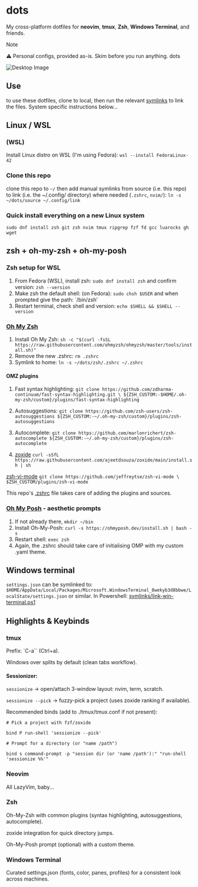 # dots

My cross-platform dotfiles for **neovim**, **tmux**, **Zsh**, **Windows Terminal**, and friends.

> [!NOTE]
> ⚠️ Personal configs, provided as-is. Skim before you run anything. dots

![Desktop Image](./img/desktop.png)

## Use

to use these dotfiles, clone to local, then run the relevant [symlinks](./symlinks) to link the files. System specific instructions below...

## Linux / WSL

### (WSL)

Install Linux distro on WSL (I'm using Fedora): `wsl --install FedoraLinux-42`

### Clone this repo

clone this repo to `~/` then add manual symlinks from source (i.e. this repo) to link (i.e. the ~/.config/ directory) where needed (`.zshrc`, `nvim/`):
`ln -s ~/dots/source ~/.config/link`

### Quick install everything on a new Linux system

`sudo dnf install zsh git zsh nvim tmux ripgrep fzf fd gcc luarocks gh wget`

## zsh + oh-my-zsh + oh-my-posh

### Zsh setup for WSL

1. From Fedora (WSL), install zsh: `sudo dnf install zsh` and confirm version: `zsh --version`
2. Make zsh the default shell: (on Fedora): `sudo chsh $USER` and when prompted give the path: `/bin/zsh'
3. Restart terminal, check shell and version: `echo $SHELL && $SHELL --version`

### [Oh My Zsh](https://github.com/ohmyzsh/ohmyzsh)

1. Install Oh My Zsh: `sh -c "$(curl -fsSL https://raw.githubusercontent.com/ohmyzsh/ohmyzsh/master/tools/install.sh)"`
2. Remove the new .zshrc: `rm .zshrc`
3. Symlink to home: `ln -s ~/dots/zsh/.zshrc ~/.zshrc`

#### OMZ plugins

1. Fast syntax highlighting: `git clone https://github.com/zdharma-continuum/fast-syntax-highlighting.git \
${ZSH_CUSTOM:-$HOME/.oh-my-zsh/custom}/plugins/fast-syntax-highlighting`

2. Autosuggestions: `git clone https://github.com/zsh-users/zsh-autosuggestions ${ZSH_CUSTOM:-~/.oh-my-zsh/custom}/plugins/zsh-autosuggestions`

3. Autocomplete: `git clone https://github.com/marlonrichert/zsh-autocomplete ${ZSH_CUSTOM:-~/.oh-my-zsh/custom}/plugins/zsh-autocomplete`

4. [zoxide](https://github.com/ajeetdsouza/zoxide?tab=readme-ov-file#installation) `curl -sSfL https://raw.githubusercontent.com/ajeetdsouza/zoxide/main/install.sh | sh`

[zsh-vi-mode](https://github.com/jeffreytse/zsh-vi-mode) `git clone https://github.com/jeffreytse/zsh-vi-mode \
  $ZSH_CUSTOM/plugins/zsh-vi-mode`

This repo's [.zshrc](./zsh/.zshrc) file takes care of adding the plugins and sources.

### [Oh My Posh](https://ohmyposh.dev/docs/installation/linux) - aesthetic prompts

1. If not already there, `mkdir ~/bin`
2. Install Oh-My-Posh: `curl -s https://ohmyposh.dev/install.sh | bash -s`
3. Restart shell: `exec zsh`
4. Again, the .zshrc should take care of initialising OMP with my custom .yaml theme.

## Windows terminal

`settings.json` can be symlinked to: `$HOME/AppData/Local/Packages/Microsoft.WindowsTerminal_8wekyb3d8bbwe/LocalState/settings.json` or similar. In Powershell: [symlinks/link-win-terminal.ps1](./symlinks/link-win-terminal.ps1)

## Highlights & Keybinds

### tmux

Prefix: `C-a`` (Ctrl+a).

Windows over splits by default (clean tabs workflow).

#### Sessionizer:

`sessionize` → open/attach 3-window layout: nvim, term, scratch.

`sessionize --pick` → fuzzy-pick a project (uses zoxide ranking if available).

Recommended binds (add to ./tmux/tmux.conf if not present):

```tmux
# Pick a project with fzf/zoxide

bind P run-shell 'sessionize --pick'

# Prompt for a directory (or "name /path")

bind s command-prompt -p "session dir (or 'name /path'):" "run-shell 'sessionize %%'"
```

### Neovim

All LazyVim, baby...

### Zsh

Oh-My-Zsh with common plugins (syntax highlighting, autosuggestions, autocomplete).

zoxide integration for quick directory jumps.

Oh-My-Posh prompt (optional) with a custom theme.

### Windows Terminal

Curated settings.json (fonts, color, panes, profiles) for a consistent look across machines.
